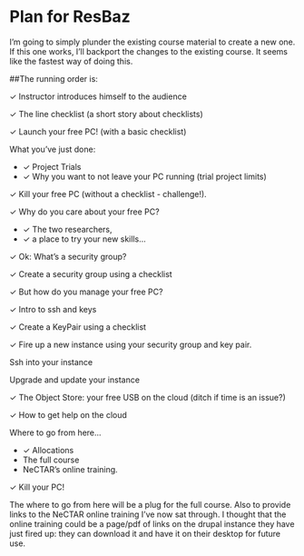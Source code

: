 # Plan for ResBaz

I’m going to simply plunder the existing course material to create a new one. If this one works, I’ll backport 
the changes to the existing course. It seems like the fastest way of doing this.

##The running order is:

✓ Instructor introduces himself to the audience

✓ The line checklist (a short story about checklists)

✓ Launch your free PC! (with a basic checklist)

What you’ve just done:

* ✓ Project Trials
* ✓ Why you want to not leave your PC running (trial project limits)

✓ Kill your free PC (without a checklist - challenge!).

✓ Why do you care about your free PC? 

* ✓ The two researchers,
* ✓ a place to try your new skills...

✓ Ok: What’s a security group?

✓ Create a security group using a checklist

✓ But how do you manage your free PC?

✓ Intro to ssh and keys

✓ Create a KeyPair using a checklist

✓ Fire up a new instance using your security group and key pair.

Ssh into your instance

Upgrade and update your instance

✓ The Object Store: your free USB on the cloud (ditch if time is an issue?)

✓ How to get help on the cloud

Where to go from here…

* ✓ Allocations
* The full course
* NeCTAR’s online training.
    
✓ Kill your PC!

The where to go from here will be a plug for the full course. Also to provide links to the NeCTAR online 
training I’ve now sat through.  I thought that the online training could be a page/pdf of links on the drupal 
instance they have just fired up: they can download it and have it on their desktop for future use.

